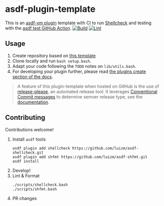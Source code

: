 # asdf-plugin-template

This is an [asdf-vm plugin](https://asdf-vm.com/#/plugins-create) template with CI to run [Shellcheck](https://github.com/koalaman/shellcheck) and testing with the [asdf test GitHub Action](https://github.com/asdf-vm/actions). [![Build](https://github.com/asdf-vm/asdf-plugin-template/actions/workflows/build.yml/badge.svg)](https://github.com/asdf-vm/asdf-plugin-template/actions/workflows/build.yml) [![Lint](https://github.com/asdf-vm/asdf-plugin-template/actions/workflows/lint.yml/badge.svg)](https://github.com/asdf-vm/asdf-plugin-template/actions/workflows/lint.yml)

## Usage

1. Create repository based on [this template](https://github.com/asdf-vm/asdf-plugin-template/generate)
2. Clone locally and run `bash setup.bash`.
3. Adapt your code following the `TODO` notes on `lib/utils.bash`.
4. For developing your plugin further, please read [the plugins create section of the docs](https://asdf-vm.com/#/plugins-create).

>A feature of this plugin-template when hosted on GitHub is the use of [release-please](https://github.com/googleapis/release-please), an automated release tool. It leverages [Conventional Commit messages](https://www.conventionalcommits.org/) to determine semver release type, see the [documentation](https://github.com/googleapis/release-please).

## Contributing

Contributions welcome!

1. Install `asdf` tools
    ```shell
    asdf plugin add shellcheck https://github.com/luizm/asdf-shellcheck.git
    asdf plugin add shfmt https://github.com/luizm/asdf-shfmt.git
    asdf install
    ```
2. Develop!
3. Lint & Format
    ```shell
    ./scripts/shellcheck.bash
    ./scripts/shfmt.bash
    ```
4. PR changes
